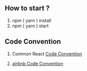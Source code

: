## How to start ?

1. npm ( yarn ) install
2. npm ( yarn ) start

## Code Convention

1. Common React [Code Convention](https://velog.io/@gwak2837/React-%EC%BD%94%EB%94%A9-%EA%B7%9C%EC%B9%99)

2. [airbnb Code Convention](https://github.com/airbnb/javascript/tree/master/react)
